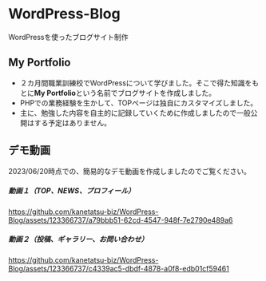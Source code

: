 # WordPress-Blog
WordPressを使ったブログサイト制作

## My Portfolio
 - ２カ月間職業訓練校でWordPressについて学びました。そこで得た知識をもとに**My Portfolio**という名前でブログサイトを作成しました。
 - PHPでの業務経験を生かして、TOPページは独自にカスタマイズしました。
 - 主に、勉強した内容を自主的に記録していくために作成しましたので一般公開はする予定はありません。

## デモ動画
2023/06/20時点での、簡易的なデモ動画を作成しましたのでご覧ください。

##### 動画１（TOP、NEWS、プロフィール）
https://github.com/kanetatsu-biz/WordPress-Blog/assets/123366737/a79bbb51-62cd-4547-948f-7e2790e489a6



##### 動画２（投稿、ギャラリー、お問い合わせ）
https://github.com/kanetatsu-biz/WordPress-Blog/assets/123366737/c4339ac5-dbdf-4878-a0f8-edb01cf59461

